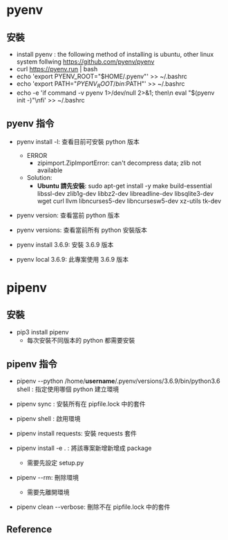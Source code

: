 # pyenv

## 安裝

- install pyenv : the following method of installing is ubuntu, other linux system follwing https://github.com/pyenv/pyenv
- curl https://pyenv.run | bash
- echo 'export PYENV_ROOT="$HOME/.pyenv"' >> ~/.bashrc
- echo 'export PATH="$PYENV_ROOT/bin:$PATH"' >> ~/.bashrc
- echo -e 'if command -v pyenv 1>/dev/null 2>&1; then\n  eval "$(pyenv init -)"\nfi' >> ~/.bashrc

## pyenv 指令

- pyenv install -l: 查看目前可安裝 python 版本
    - ERROR
        - zipimport.ZipImportError: can't decompress data; zlib not available
    - Solution:
        - **Ubuntu 請先安裝**: sudo apt-get install -y make build-essential libssl-dev zlib1g-dev libbz2-dev libreadline-dev libsqlite3-dev wget curl llvm libncurses5-dev libncursesw5-dev xz-utils tk-dev

- pyenv version: 查看當前 python 版本
- pyenv versions: 查看當前所有 python 安裝版本
- pyenv install 3.6.9: 安裝 3.6.9 版本
- pyenv local 3.6.9: 此專案使用 3.6.9 版本


# pipenv

## 安裝

- pip3 install pipenv
    - 每次安裝不同版本的 python 都需要安裝

## pipenv 指令

- pipenv --python /home/**username**/.pyenv/versions/3.6.9/bin/python3.6 shell : 指定使用哪個 python 建立環境

- pipenv sync : 安裝所有在 pipfile.lock 中的套件

- pipenv shell : 啟用環境

- pipenv install requests: 安裝 requests 套件

- pipenv install -e . : 將該專案新增新增成 package
    - 需要先設定 setup.py

- pipenv --rm: 刪除環境
    - 需要先離開環境

- pipenv clean --verbose: 刪除不在 pipfile.lock 中的套件

## Reference

